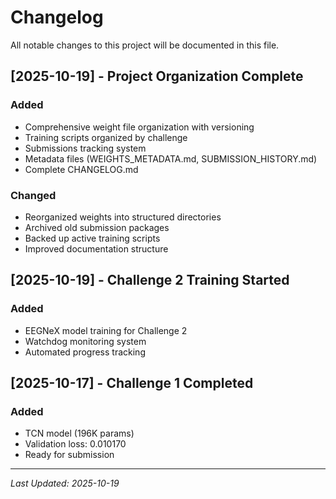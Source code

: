 # Changelog

All notable changes to this project will be documented in this file.

## [2025-10-19] - Project Organization Complete

### Added
- Comprehensive weight file organization with versioning
- Training scripts organized by challenge
- Submissions tracking system
- Metadata files (WEIGHTS_METADATA.md, SUBMISSION_HISTORY.md)
- Complete CHANGELOG.md

### Changed
- Reorganized weights into structured directories
- Archived old submission packages
- Backed up active training scripts  
- Improved documentation structure

## [2025-10-19] - Challenge 2 Training Started

### Added
- EEGNeX model training for Challenge 2
- Watchdog monitoring system
- Automated progress tracking

## [2025-10-17] - Challenge 1 Completed

### Added
- TCN model (196K params)
- Validation loss: 0.010170
- Ready for submission

---

*Last Updated: 2025-10-19*
